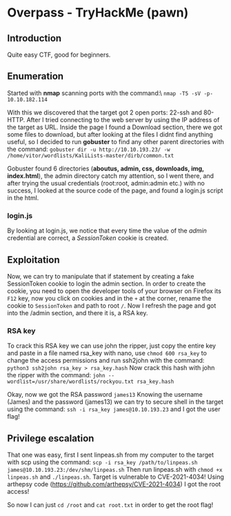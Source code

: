 # Overpass - TryHackMe (pawn)

## Introduction
Quite easy CTF, good for beginners.

## Enumeration
Started with **nmap** scanning ports with the command:\ `nmap -T5 -sV -p- 10.10.182.114`

With this we discovered that the target got 2 open ports: 22-ssh and 80-HTTP.
After I tried connecting to the web server by using the IP address of the target as URL.
Inside the page I found a Download section, there we got some files to download, but after looking at the files I didnt find anything useful, so I decided to run **gobuster** to find any other parent directories with the command:
`gobuster dir -u http://10.10.193.23/ -w /home/vitor/wordlists/KaliLists-master/dirb/common.txt`

Gobuster found 6 directories (**aboutus, admin, css, downloads, img, index.html**), the admin directory catch my attention, so I went there, and after trying the usual credentials (root:root, admin:admin etc.) with no success, I looked at the 	source code of the page, and found a login.js script in the html.

### login.js
By looking at login.js, we notice that every time the value of the *admin* credential are correct, a *SessionToken* cookie is created.

## Exploitation
Now, we can try to manipulate that if statement by creating a fake SessionToken cookie to login the admin section. In order to create the cookie, you need to open the developer tools of your browser on Firefox its `F12` key, now you click on cookies and in the `+` at the corner, rename the cookie to `SessionToken` and path to root `/`. Now I refresh the page and got into the /admin section, and there it is, a RSA key.

### RSA key

To crack this RSA key we can use john the ripper, just copy the entire key and paste in a file named rsa_key with nano, use `chmod 600 rsa_key` to change the access permissions and run ssh2john with the command:
`python3 ssh2john rsa_key > rsa_key.hash`
Now crack this hash with john the ripper with the command:
`john --wordlist=/usr/share/wordlists/rockyou.txt rsa_key.hash`

Okay, now we got the RSA password `james13`
Knowing the username (James) and the password (james13) we can try to secure shell in the target using the command:
`ssh -i rsa_key james@10.10.193.23`
and I got the user flag!

## Privilege escalation

That one was easy, first I sent linpeas.sh from my computer to the target with scp using the command:
`scp -i rsa_key /path/to/linpeas.sh james@10.10.193.23:/dev/shm/linpeas.sh`
Then run linpeas.sh with `chmod +x linpeas.sh` and `./linpeas.sh`.
Target is vulnerable to CVE-2021-4034!
Using arthepsy code (https://github.com/arthepsy/CVE-2021-4034) I got the root access!

So now I can just `cd /root` and `cat root.txt` in order to get the root flag!
